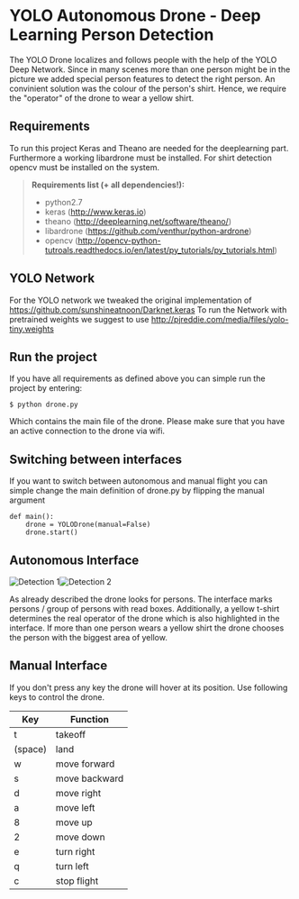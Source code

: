 

YOLO Autonomous Drone - Deep Learning Person Detection
===================

The YOLO Drone localizes and follows people with the help of the YOLO Deep Network. Since in many scenes more than one person might be in the picture we added special person features to detect the right person. An convinient solution was the colour of the person's shirt. Hence, we require the "operator" of the drone to wear a yellow shirt.

## Requirements
To run this project Keras and Theano are needed for the deeplearning part. Furthermore a working libardrone must be installed. For shirt detection opencv must be installed on the system.

> **Requirements list (+ all dependencies!):**
>  - python2.7
> - keras (http://www.keras.io)
> - theano (http://deeplearning.net/software/theano/)
> - libardrone (https://github.com/venthur/python-ardrone)
> - opencv (http://opencv-python-tutroals.readthedocs.io/en/latest/py_tutorials/py_tutorials.html)

## YOLO Network
For the YOLO network we tweaked the original implementation of https://github.com/sunshineatnoon/Darknet.keras
To run the Network with pretrained weights we suggest to use http://pjreddie.com/media/files/yolo-tiny.weights

## Run the project
If you have all requirements as defined above you can simple run the project by entering:
```
$ python drone.py
```
Which contains the main file of the drone. Please make sure that you have an active connection to the drone via wifi.

## Switching between interfaces
If you want to switch between autonomous and manual flight you can simple change the main definition of drone.py by flipping the manual argument
```
def main():
    drone = YOLODrone(manual=False)
    drone.start()
```

## Autonomous Interface

![Detection 1](https://raw.githubusercontent.com/durner/yolo-autonomous-drone/master/pictures/detection_1.png "Detection 1")![Detection 2](https://raw.githubusercontent.com/durner/yolo-autonomous-drone/master/pictures/detection_2.png "Detection 2")

As already described the drone looks for persons. The interface marks persons / group of persons with read boxes. Additionally, a yellow t-shirt determines the real operator of the drone which is also highlighted in the interface. If more than one person wears a yellow shirt the drone chooses the person with the biggest area of yellow.

## Manual Interface
If you don't press any key the drone will hover at its position. Use following keys to control the drone.

Key     | Function
------- | ------- 
t       | takeoff
(space) | land
w       | move forward
s       | move backward
d       | move right
a       | move left
8       | move up
2       | move down
e       | turn right
q       | turn left
c       | stop flight

